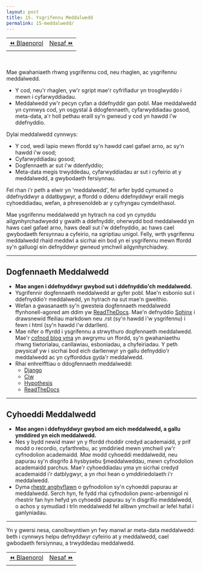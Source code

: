 ```yaml
---
layout: post
title: 15. Ysgrifennu Meddalwedd
permalink: 15-meddalwedd/
---
```


<table align='center'>
<tr>
    <td><a href="/14-cydweithio/">&#x23EA; Blaenorol</a></td>
    <td><a href="/16-fersiynnau/">Nesaf &#x23E9;</a></td>
</tr>
</table>
<br>

Mae gwahaniaeth rhwng ysgrifennu cod, neu rhaglen, ac ysgrifennu meddalwedd.

  + Y cod, neu'r rhaglen, yw'r sgript mae'r cyfrifiadur yn trosglwyddo i mewn i
  cyfarwyddiadau.
  + Meddalwedd yw'r pecyn cyfan a ddefnyddir gan pobl. Mae meddalwedd yn cynnwys
  cod, yn osgystal â ddogfennaeth, cyfarwyddiadau gosod, meta-data, a'r holl
  pethau eraill sy'n gwneud y cod yn hawdd i'w ddefnyddio.

Dylai meddalwedd cynnwys:

  + Y cod, wedi lapio mewn ffordd sy'n hawdd cael gafael arno, ac sy'n hawdd i'w
  osod;
  + Cyfarwyddiadau gosod;
  + Dogfennaeth ar sut i'w ddenfyddio;
  + Meta-data megis trwyddedau, cyfarwyddiadau ar sut i cyfeirio at y
  meddalwedd, a gwybodaeth fersiynnau.

Fel rhan i'r peth a elwir yn 'meddalwedd', fel arfer bydd cymuned o ddefnyddwyr
a ddatbygwyr, a ffordd o ddenu ddefnyddwyr eraill megis cyhoeddiadau, wefan, a
phresenoldeb ar y cyfryngau cymdeithasol.

Mae ysgrifennu meddalwedd yn hytrach na cod yn cynyddu ailgynhyrchadwyedd y
gwaith a ddefnyddir, oherwydd bod meddalwedd yn haws cael gafael arno, haws
deall sut i'w ddefnyddio, ac haws cael gwybodaeth fersynnau a cyfeirio, na
sgriptiau unigol.
Felly, wrth ysgrifennu meddalwedd rhaid meddwl a sicrhai ein bod yn ei
ysgrifennu mewn ffordd sy'n galluogi ein defnyddwyr gwneud ymchwil
ailgynhyrchiadwy.

---

## Dogfennaeth Meddalwedd

 + **Mae angen i ddefnyddwyr gwybod sut i ddefnyddio'ch meddalwedd.**
 + Ysgrifennir dogfennaeth meddalwedd ar gyfer pobl. Mae'n esbonio sut i
 ddefnyddio'r meddalwedd, yn hytrach na sut mae'n gweithio.
 + Wefan a gwasanaeth sy'n gwesteia dogfennaeth meddalwedd ffynhonell-agored am
 ddim yw [ReadTheDocs](https://readthedocs.org/). Mae'n defnyddio
 [Sphinx](http://www.sphinx-doc.org/en/master/) i drawsnewid ffeiliau markdown
 neu .rst (sy'n hawdd i'w ysgrifennu) i fewn i html (sy'n hawdd i'w ddarllen).
 + Mae nifer o ffyrdd i ysgrifennu a strwythuro dogfennaeth meddalwedd. Mae'r
 [cofnod blog yma](https://www.divio.com/blog/documentation/) yn awgrymu un
 ffordd, sy'n gwahaniaethu rhwng tiwtorialau, canllawiau, esboniadau, a
 chyfeiriadau. Y peth pwysicaf yw i sicrhai bod eich darllenwyr yn gallu
 defnyddio'r meddalwedd ac yn cyfforddus gyda'r meddalwedd.
 + Rhai enhreifftiau o ddogfennaeth meddalwedd:
   + [Django](https://docs.djangoproject.com/en/)
   + [Ciw](http://ciw.readthedocs.io/cy/latest/)
   + [Hypothesis](https://hypothesis.readthedocs.io/en/latest/)
   + [ReadTheDocs](https://docs.readthedocs.io/en/latest/getting_started.html)


---

## Cyhoeddi Meddalwedd

 + **Mae angen i ddefnyddwyr gwybod am eich meddalwedd, a gallu ymddired yn eich
 meddalwedd.**
 + Nes y bydd newid mawr yn y ffordd rhoddir credyd academaidd, y prif modd o
 recordio, cyfarthrebu, ac ymddiried mewn ymchwil yw'r cyfnodolion academaidd.
 *Mae* modd cyhoeddi meddalwedd, neu papurau sy'n disgrifo â hysbysebu
 §meddalweddau, mewn cyfnodolion academaidd parchus. Mae'r cyhoeddiadau yma yn
 sicrhai credyd academaidd i'r datblygwyr, a yn rhoi hean o ymddiriedolaeth i'r
 meddalwedd.
 + Dyma [rhestr anghyflawn](https://software.ac.uk/resources/guides/which-journals-should-i-publish-my-software)
 o gyfnodolion sy'n cyhoeddi papurau ar meddalwedd. Serch hyn, fe fydd rhai
 cyfnodolion pwnc-arbennigol ni rhestrir fan hyn hefyd yn cyhoeddi papurau sy'n
 disgrifio meddalwedd, o achos y symudiad i trîn meddalwedd fel allbwn ymchwil ar lefel hafal i ganlyniadau.

---

Yn y gwersi nesa, canolbwyntiwn yn fwy manwl ar meta-data meddalwedd: beth i
cynnwys helpu defnyddwyr cyfeirio at y meddalwedd, cael gwbodaeth fersiynnau, a
trwyddedau meddalwedd.

<table align='center'>
<tr>
    <td><a href="/14-cydweithio/">&#x23EA; Blaenorol</a></td>
    <td><a href="/16-fersiynnau/">Nesaf &#x23E9;</a></td>
</tr>
</table>
